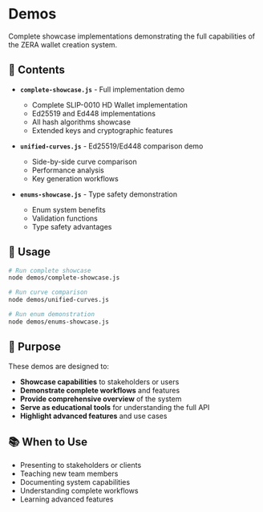 # Demos

Complete showcase implementations demonstrating the full capabilities of the ZERA wallet creation system.

## 📁 Contents

- **`complete-showcase.js`** - Full implementation demo
  - Complete SLIP-0010 HD Wallet implementation
  - Ed25519 and Ed448 implementations
  - All hash algorithms showcase
  - Extended keys and cryptographic features

- **`unified-curves.js`** - Ed25519/Ed448 comparison demo
  - Side-by-side curve comparison
  - Performance analysis
  - Key generation workflows

- **`enums-showcase.js`** - Type safety demonstration
  - Enum system benefits
  - Validation functions
  - Type safety advantages

## 🚀 Usage

```bash
# Run complete showcase
node demos/complete-showcase.js

# Run curve comparison
node demos/unified-curves.js

# Run enum demonstration
node demos/enums-showcase.js
```

## 🎯 Purpose

These demos are designed to:
- **Showcase capabilities** to stakeholders or users
- **Demonstrate complete workflows** and features
- **Provide comprehensive overview** of the system
- **Serve as educational tools** for understanding the full API
- **Highlight advanced features** and use cases

## 📚 When to Use

- Presenting to stakeholders or clients
- Teaching new team members
- Documenting system capabilities
- Understanding complete workflows
- Learning advanced features
